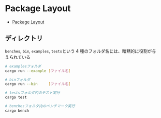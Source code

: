 # Package Layout

- [Package Layout](https://doc.rust-lang.org/cargo/guide/project-layout.html)

## ディレクトリ

`benches`, `bin`, `examples`, `tests`という 4 種のフォルダ名には、暗黙的に役割が与えられている

```sh
# examplesフォルダ
cargo run --example [ファイル名]

# binフォルダ
cargo run --bin     [ファイル名]

# testsフォルダ内のテスト実行
cargo test

# benchesフォルダ内のベンチマーク実行
cargo bench
```
